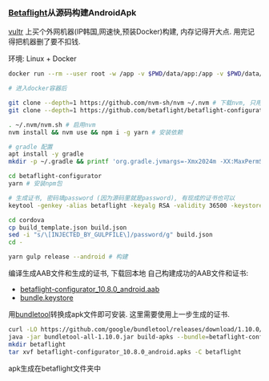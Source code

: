 ### [Betaflight](https://github.com/betaflight/betaflight-configurator)从源码构建AndroidApk
[vultr](http://vultr.com) 上买个外网机器(IP韩国,网速快,预装Docker)构建, 内存记得开大点. 用完记得把机器删了要不扣钱.

环境: Linux + Docker
```bash
docker run --rm --user root -w /app -v $PWD/data/app:/app -v $PWD/data/root:/root -it androidsdk/android-28 bash

# 进入docker容器后

git clone --depth=1 https://github.com/nvm-sh/nvm ~/.nvm # 下载nvm, 只用装一次
git clone --depth=1 https://github.com/betaflight/betaflight-configurator # 下载betaflight-configurator源码, 只用下一次

. ~/.nvm/nvm.sh # 启用nvm
nvm install && nvm use && npm i -g yarn # 安装依赖

# gradle 配置
apt install -y gradle
mkdir -p ~/.gradle && printf 'org.gradle.jvmargs=-Xmx2024m -XX:MaxPermSize=512m\norg.gradle.daemon=false'  > ~/.gradle/gradle.properties

cd betaflight-configurator
yarn # 安装npm包

# 生成证书, 密码填password (因为源码里就是password), 有现成的证书也可以
keytool -genkey -alias betaflight -keyalg RSA -validity 36500 -keystore cordova/bundle.keystore

cd cordova
cp build_template.json build.json
sed -i "s/\[INJECTED_BY_GULPFILE\]/password/g" build.json
cd -

yarn gulp release --android # 构建
```

编译生成AAB文件和生成的证书, 下载回本地
自己构建成功的AAB文件和证书:
* [betaflight-configurator_10.8.0_android.aab](../assets/betaflight-configurator_10.8.0_android.aab)
* [bundle.keystore](../assets/bundle.keystore)

用[bundletool](https://github.com/google/bundletool)转换成apk文件即可安装. 这里需要使用上一步生成的证书.
```bash
curl -LO https://github.com/google/bundletool/releases/download/1.10.0/bundletool-all-1.10.0.jar
java -jar bundletool-all-1.10.0.jar build-apks --bundle=betaflight-configurator_10.8.0_android.aab --output=betaflight-configurator_10.8.0_android.apks --ks=bundle.keystore --ks-pass=pass:password --ks-key-alias=betaflight --key-pass=pass:password
mkdir betaflight
tar xvf betaflight-configurator_10.8.0_android.apks -C betaflight
```
apk生成在betaflight文件夹中